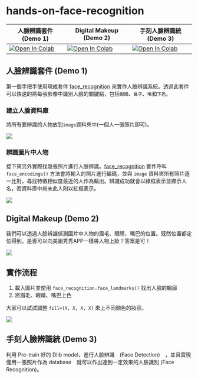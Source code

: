# hands-on-face-recognition


| 人臉辨識套件 (Demo 1)      |  Digital Makeup (Demo 2) |  手刻人臉辨識統 (Demo 3)                      |
|--------------------------------------|--------------------------------------|--------------------------------------|
| [![Open In Colab](https://colab.research.google.com/assets/colab-badge.svg)](https://colab.research.google.com/github/1010code/hands-on-face-recognition/blob/main/Face_Recognition_using_face_recognition.ipynb) | [![Open In Colab](https://colab.research.google.com/assets/colab-badge.svg)](https://colab.research.google.com/github/1010code/hands-on-face-recognition/blob/main/digital_makeup.ipynb) | [![Open In Colab](https://colab.research.google.com/assets/colab-badge.svg)](https://colab.research.google.com/github/1010code/hands-on-face-recognition/blob/main/face-recognition.ipynb) |

## 人臉辨識套件 (Demo 1)
第一個手把手使用現成套件 [face_recognition](https://github.com/ageitgey/face_recognition) 來實作人臉辨識系統。透過此套件可以快速的將每張影像中識別人臉的關鍵點，包括`眼睛`、`鼻子`、`嘴`和`下巴`。

### 建立人臉資料庫
將所有要辨識的人物放到`image`資料夾中(一個人一張照片即可)。

![](https://i.imgur.com/BmZO5GA.png)

### 辨識圖片中人物
接下來另外實際找幾張照片進行人臉辨識。[face_recognition](https://github.com/ageitgey/face_recognition) 套件呼叫  `face_encodings()` 方法會將輸入的照片進行編碼，並與 `image` 資料夾所有照片逐一比對，尋找特徵相似度最近的人作為輸出。辨識成功就會以綠框表示並顯示人名，若資料庫中尚未此人則以紅框表示。

![](https://i.imgur.com/wiZZhs2.png)

## Digital Makeup (Demo 2)
我們可以透過人臉辨識偵測圖片中人物的眉毛、眼睛、嘴巴的位置。既然位置都定位得到，是否可以向美圖秀秀APP一樣將人物上妝？答案是可！

![](https://i.imgur.com/y7y2ZHo.png)

## 實作流程
1. 載入圖片並使用 `face_recognition.face_landmarks()` 找出人臉的輪廓
2. 將眉毛、眼睛、嘴巴上色

大家可以試試調整 `fill=(X, X, X, X)` 來上不同顏色的妝容。

![](https://i.imgur.com/iYjjfct.png)

## 手刻人臉辨識統 (Demo 3) 
利用 Pre-train 好的 Dlib model，進行人臉辨識　(Face Detection)　，並且實現僅用一張照片作為 database　就可以作出達到一定效果的人臉識別 (Face Recognition)。